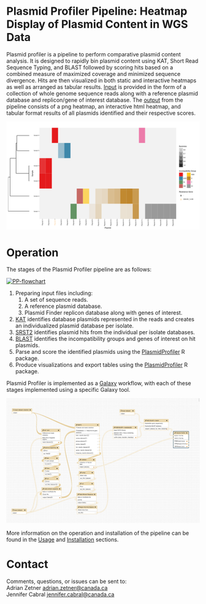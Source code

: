 # Plasmid Profiler Pipeline: Heatmap Display of Plasmid Content in WGS Data

Plasmid profiler is a pipeline to perform comparative plasmid content analysis. It is designed to rapidly bin plasmid content using KAT, Short Read Sequence Typing, and BLAST followed by scoring hits based on a combined measure of maximized coverage and minimized sequence divergence. Hits are then visualized in both static and interactive heatmaps as well as arranged as tabular results. [Input][] is provided in the form of a collection of whole genome sequence reads along with a reference plasmid database and replicon/gene of interest database.  The [output][] from the pipeline consists of a png heatmap, an interactive html heatmap, and tabular format results of all plasmids identified and their respective scores.

[![exampleHM][]][exampleHM]

# Operation

The stages of the Plasmid Profiler pipeline are as follows:

[![PP-flowchart][]][PP-flowchart]

1. Preparing input files including:  
    1. A set of sequence reads.  
    2. A reference plasmid database.  
    3. Plasmid Finder replicon database along with genes of interest.  
2. [KAT][] identifies database plasmids represented in the reads and creates an individualized plasmid database per isolate.
3. [SRST2][] identifies plasmid hits from the individual per isolate databases.
4. [BLAST][] identifies the incompatibility groups and genes of interest on hit plasmids.
5. Parse and score the identified plasmids using the [PlasmidProfiler][] R package.
6. Produce visualizations and export tables using the [PlasmidProfiler][] R package.

Plasmid Profiler is implemented as a [Galaxy][] workflow, with each of these stages implemented using a specific Galaxy tool.

[![plasmid-profiler-overview-galaxy][]][plasmid-profiler-overview-galaxy]

More information on the operation and installation of the pipeline can be found in the [Usage][] and [Installation][] sections.

# Contact

Comments, questions, or issues can be sent to:  
Adrian Zetner <adrian.zetner@canada.ca>   
Jennifer Cabral <jennifer.cabral@canada.ca>

<!-- Links in order of sight in the page -->
[exampleHM]: images/exampleheatmap.png
[KAT]: https://github.com/TGAC/KAT
[SRST2]: https://katholt.github.io/srst2/
[BLAST]: https://blast.ncbi.nlm.nih.gov/Blast.cgi
[PlasmidProfiler]: https://cran.r-project.org/package=Plasmidprofiler


[Galaxy]: http://galaxyproject.org/
[Installation]: install/index.md
[Overview]: galaxy/index.md



[PhyML]: http://www.atgc-montpellier.fr/phyml/
[Usage]: galaxy/usage.md
[PP-flowchart]: images/PP-flowchart.png
[plasmid-profiler-overview-galaxy]: images/screenshot136.png

[output]: galaxy/output.md
[Input]: galaxy/input.md
